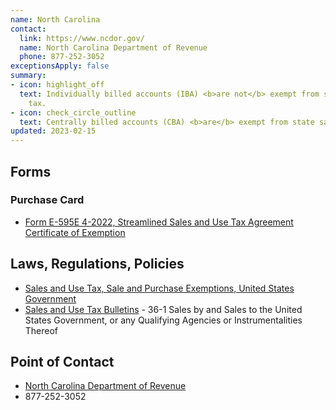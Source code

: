 ```yaml
---
name: North Carolina
contact:
  link: https://www.ncdor.gov/
  name: North Carolina Department of Revenue
  phone: 877-252-3052
exceptionsApply: false
summary:
- icon: highlight_off
  text: Individually billed accounts (IBA) <b>are not</b> exempt from state sales
    tax.
- icon: check_circle_outline
  text: Centrally billed accounts (CBA) <b>are</b> exempt from state sales tax.
updated: 2023-02-15
---
```


## Forms

### Purchase Card

* [Form E-595E 4-2022, Streamlined Sales and Use Tax Agreement Certificate of Exemption](https://www.ncdor.gov/taxes-forms/sales-and-use-tax/sales-and-use-tax-forms-and-certificates/exemption-certificates/form-e-595e-streamlined-sales-and-use-tax-certificate-exemption)

## Laws, Regulations, Policies

* [Sales and Use Tax, Sale and Purchase Exemptions, United States Government](https://www.ncdor.gov/taxes-forms/sales-and-use-tax/sale-and-purchase-exemptions/united-states-government#:~:text=Sales%20by%20and%20sales%20directly,to%20sales%20or%20use%20tax.)
* [Sales and Use Tax Bulletins](https://www.ncdor.gov/media/13881/open) - 36-1 Sales by and Sales to the United States Government, or any Qualifying Agencies or Instrumentalities Thereof

## Point of Contact
- [North Carolina Department of Revenue](https://www.ncdor.gov/)
- 877-252-3052